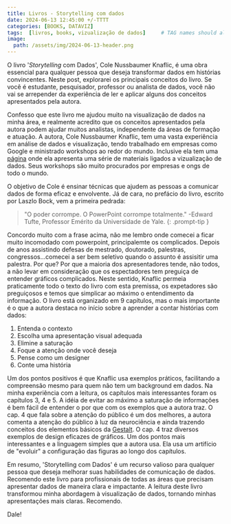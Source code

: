 ```yaml
---
title: Livros - Storytelling com dados
date: 2024-06-13 12:45:00 +/-TTTT
categories: [BOOKS, DATAVIZ]
tags:  [livros, books, vizualização de dados]     # TAG names should always be lowercase
image:
  path: /assets/img/2024-06-13-header.png
---
```




O livro '*Storytelling* com Dados', Cole Nussbaumer Knaflic, é uma obra essencial para qualquer pessoa que deseja transformar dados em histórias convincentes.
Neste post, explorarei os principais conceitos do livro. Se você é estudante, pesquisador, professor ou analista de dados, você não vai se arrepender da experiência de ler e aplicar alguns dos conceitos apresentados pela autora.

Confesso que este livro me ajudou muito na visualização de dados na minha área, e realmente acredito que os conceitos apresentados pela autora podem ajudar muitos analistas, independente da áreas de formação e atuação. A autora, Cole Nussbaumer Knaflic, tem uma vasta experiência em análise de dados e visualização, tendo trabalhado em empresas como Google e ministrado workshops ao redor do mundo. Inclusive ela tem uma [página](https://www.storytellingwithdata.com/) onde ela apresenta uma série de materiais ligados a vizualização de dados. Seus workshops são muito procurados por empresas e ongs de todo o mundo.

O objetivo de Cole é ensinar técnicas que ajudem as pessoas a comunicar dados de forma eficaz e envolvente. Já de cara, no prefácio do livro, escrito por Laszlo Bock, vem a primeira pedrada:

>"O poder corrompe. O PowerPoint corrompe totalmente."
-Edward Tufte, Professor Emérito da Universidade de Yale.
{: .prompt-tip }


Concordo muito com a frase acima, não me lembro onde comecei a ficar muito incomodado com powerpoint, principalemte os complicados. Depois de anos assistindo defesas de mestrado, doutorado, palestras, congressos...comecei a ser bem seletivo quando o assunto é assisitir uma palestra. Por que? Por que a maioria dos apresentadores tende, não todos, a não levar em consideração que os espectadores tem preguiça de entender gráficos complicados. Neste sentido, Knaflic permeia praticamente todo o texto do livro com esta premissa, os expetadores são preguiçosos e temos que simplicar ao máximo o entendimento da informação. O livro está organizado em 9 capítulos, mas o mais importante é o que a autora destaca no início sobre a aprender a contar histórias com dados:

1. Entenda o contexto
2. Escolha uma apresentação visual adequada
3. Elimine a saturação
4. Foque a atenção onde você deseja
5. Pense como um designer
6. Conte uma história

Um dos pontos positivos é que Knaflic usa exemplos práticos, facilitando a compreensão mesmo para quem não tem um background em dados.
Na minha experiência com a leitura, os capítulos mais interessantes foram os capítulos 3, 4 e 5. A idéia de evitar ao máximo a saturação de informações é bem fácil de entender o por que com os exemplos que a autora traz. O cap. 4 que fala sobre a atenção do público é um dos melhores, a autora comenta a atenção do público à luz da neurociência e ainda trazendo conceitos dos elementos básicos da [Gestalt](https://pt.wikipedia.org/wiki/Psicologia_da_forma). O cap. 4 traz diversos exemplos de design eficazes de gráficos. Um dos pontos mais interessantes e a linguagem simples que a autora usa. Ela usa um artifício de "evoluir" a configuração das figuras ao longo dos capítulos.

Em resumo, 'Storytelling com Dados' é um recurso valioso para qualquer pessoa que deseja melhorar suas habilidades de comunicação de dados. Recomendo este livro para profissionais de todas as áreas que precisam apresentar dados de maneira clara e impactante. A leitura deste livro transformou minha abordagem à visualização de dados, tornando minhas apresentações mais claras. Recomendo.

Dale!



